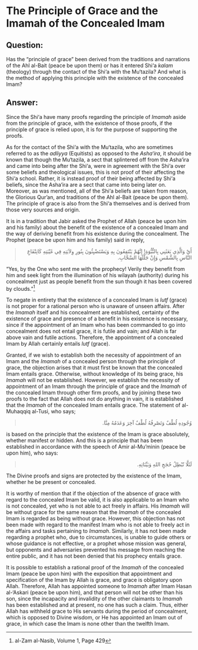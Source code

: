 The Principle of Grace and the Imamah of the Concealed Imam
===========================================================

Question:
---------

Has the “principle of grace” been derived from the traditions and
narrations of the Ahl al-Bait (peace be upon them) or has it entered
Shi‘a *kalam* (theology) through the contact of the Shi‘a with the
Mu‘tazila? And what is the method of applying this principle with the
existence of the concealed Imam?

Answer:
-------

Since the Shi‘a have many proofs regarding the principle of *Imamah*
aside from the principle of grace, with the existence of those proofs,
if the principle of grace is relied upon, it is for the purpose of
supporting the proofs.

As for the contact of the Shi‘a with the Mu‘tazila, who are sometimes
referred to as the *adliyya* (Equitists) as opposed to the *Asha*‘*ira*,
it should be known that though the Mu‘tazila, a sect that splintered off
from the Asha‘ira and came into being after the Shi‘a, were in agreement
with the Shi‘a over some beliefs and theological issues, this is not
proof of their affecting the Shi‘a school. Rather, it is instead proof
of their being affected by Shi‘a beliefs, since the Asha‘ira are a sect
that came into being later on. Moreover, as was mentioned, all of the
Shi‘a beliefs are taken from reason, the Glorious Qur’an, and traditions
of the Ahl al-Bait (peace be upon them). The principle of grace is also
from the Shi‘a themselves and is derived from those very sources and
origin.

It is in a tradition that Jabir asked the Prophet of Allah (peace be
upon him and his family) about the benefit of the existence of a
concealed Imam and the way of deriving benefit from his existence during
the concealment. The Prophet (peace be upon him and his family) said in
reply,

<blockquote dir="rtl">
  <p>
أَيْ وَالَّذِي بَعَثَنِي بِالنُّبُّوَةِ! إِنَّهُمْ يَنْتَفِعُونَ بِهِ
وَيَسْتَضْيِئُونَ بِنُورِ وِلاَيَتِهِ فِي غَيْبَتِهِ كَانِتْفَاعِ
النَّاسِ بِالشَّمْسِ وَإِنْ جَلَّلَهَا السَّحَّابِ.
  </p>
</blockquote>

“Yes, by the One who sent me with the prophecy! Verily they benefit from
him and seek light from the illumination of his wilayah (authority)
during his concealment just as people benefit from the sun though it has
been covered by clouds.”[^1]

To negate in entirety that the existence of a concealed Imam is *lutf*
(grace) is not proper for a rational person who is unaware of unseen
affairs. After the *Imamah* itself and his concealment are established,
certainty of the existence of grace and presence of a benefit in his
existence is necessary, since if the appointment of an Imam who has been
commanded to go into concealment does not entail grace, it is futile and
vain; and Allah is far above vain and futile actions. Therefore, the
appointment of a concealed Imam by Allah certainly entails *lutf*
(grace).

Granted, if we wish to establish both the necessity of appointment of an
Imam and the *Imamah* of a concealed person through the principle of
grace, the objection arises that it must first be known that the
concealed Imam entails grace. Otherwise, without knowledge of its being
grace, his *Imamah* will not be established. However, we establish the
necessity of appointment of an Imam through the principle of grace and
the *Imamah* of the concealed Imam through other firm proofs, and by
joining these two proofs to the fact that Allah does not do anything in
vain, it is established that the *Imamah* of the concealed Imam entails
grace. The statement of al-Muhaqqiq al-Tusi, who says;

<blockquote dir="rtl">
  <p>
وُجُودِهِ لُطْفٌ وَتَصْرِفُهُ لُطْفٌ آخِرَ وَعَدَمُهُ مِنَّا.
  </p>
</blockquote>

is based on the principle that the existence of the Imam is grace
absolutely, whether manifest or hidden. And this is a principle that has
been established in accordance with the speech of Amir al-Mu’minin
(peace be upon him), who says:

<blockquote dir="rtl">
  <p>
لَئَلَّا تُبْطِلُ حُجَجِ اللهِ وَبَيِّنَاتِهِ.
  </p>
</blockquote>

The Divine proofs and signs are protected by the existence of the Imam,
whether he be present or concealed.

It is worthy of mention that if the objection of the absence of grace
with regard to the concealed Imam be valid, it is also applicable to an
Imam who is not concealed, yet who is not able to act freely in affairs.
His *Imamah* will be without grace for the same reason that the *Imamah*
of the concealed Imam is regarded as being without grace. However, this
objection has not been made with regard to the manifest Imam who is not
able to freely act in the affairs and tasks pertaining to *Imamah*.
Similarly, it has not been made regarding a prophet who, due to
circumstances, is unable to guide others or whose guidance is not
effective, or a prophet whose mission was general, but opponents and
adversaries prevented his message from reaching the entire public, and
it has not been denied that his prophecy entails grace.

It is possible to establish a rational proof of the *Imamah* of the
concealed Imam (peace be upon him) with the exposition that appointment
and specification of the Imam by Allah is grace, and grace is obligatory
upon Allah. Therefore, Allah has appointed someone to *Imamah* after
Imam Hasan al-‘Askari (peace be upon him), and that person will not be
other than his son, since the incapacity and invalidity of the other
claimants to *Imamah* has been established and at present, no one has
such a claim. Thus, either Allah has withheld grace to His servants
during the period of concealment, which is opposed to Divine wisdom, or
He has appointed an Imam out of grace, in which case the Imam is none
other than the twelfth Imam.

[^1]: al-Zam al-Nasib, Volume 1, Page 429


